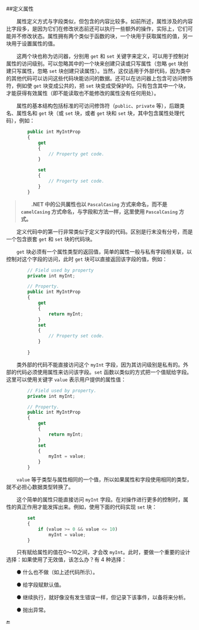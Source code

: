 ##定义属性

&emsp;&emsp;属性定义方式与字段类似，但包含的内容比较多。如前所述，属性涉及的内容比字段多，是因为它们在修改状态前还可以执行一些额外的操作，实际上，它们可能并不修改状态。属性拥有两个类似于函数的块，一个块用于获取属性的值，另一块用于设置属性的值。

&emsp;&emsp;这两个块也称为访问器，分别用 `get` 和 `set` 关键字来定义，可以用于控制对属性的访问级别。可以忽略其中的一个块来创建只读或只写属性（忽略 `get` 块创建只写属性，忽略 `set` 块创建只读属性）。当然，这仅适用于外部代码，因为类中的其他代码可以访问这些代码块能访问的数据。还可以在访问器上包含可访问修饰符，例如使 `get` 块变成公共的，把 `set` 块变成受保护的。只有包含其中一个块，才能获得有效属性（即不能读取也不能修改的属性没有任何用处）。


&emsp;&emsp;属性的基本结构包括标准的可访问修饰符（`public`、`private` 等），后跟类名、属性名和 `get` 块（或 `set` 块，或者 `get` 块和 `set` 块，其中包含属性处理代码），例如：

```javascript
        public int MyIntProp
        {
            get
            {
                // Property get code.
            }

            set
            {
                // Progerty set code.
            }
        }
```

>&emsp;&emsp;**.NET 中的公共属性也以 `PascalCasing` 方式来命名，而不是 `camelCasing` 方式命名，与字段和方法一样，这里使用 `PascalCasing` 方式。**

&emsp;&emsp;定义代码中的第一行非常类似于定义字段的代码。区别是行末没有分号，而是一个包含嵌套 `get` 和 `set` 块的代码块。

&emsp;&emsp;`get` 块必须有一个属性类型的返回值，简单的属性一般与私有字段相关联，以控制对这个字段的访问，此时 `get` 块可以直接返回该字段的值，例如：

```javascript
        // Field used by property
        private int myInt;

        // Property.
        public int MyIntProp
        {
            get
            {
                return myInt;
            }
            set
            {
                // Property set code.
            }
        
        }
```

&emsp;&emsp;类外部的代码不能直接访问这个 `myInt` 字段，因为其访问级别是私有的。外部的代码必须使用属性来访问该字段。`set` 函数以类似的方式把一个值赋给字段。这里可以使用关键字 `value` 表示用户提供的属性值：

```javascript
        // Field used by property.
        private int myInt;

        // Property.
        public int MyIntProp
        {
            get
            {
                return myInt;
            }
            set
            {
                myInt = value;
            }
        }
```

&emsp;&emsp;`value` 等于类型与属性相同的一个值，所以如果属性和字段使用相同的类型，就不必担心数据类型转换了。

&emsp;&emsp;这个简单的属性只能直接访问 `myInt` 字段。在对操作进行更多的控制时，属性的真正作用才能发挥出来。例如，使用下面的代码实现 `set` 块：

```javascript
        set
        {
            if (value >= 0 && value <= 10)
                myInt = value;
        }
```

&emsp;&emsp;只有赋给属性的值在0～10之间，才会改 `myInt`。此时，要做一个重要的设计选择：如果使用了无效值，该怎么办？有 4 种选择：

&emsp;&emsp;● 什么也不做（如上述代码所示）。

&emsp;&emsp;● 给字段赋默认值。

&emsp;&emsp;● 继续执行，就好像没有发生错误一样，但记录下该事件，以备将来分析。

&emsp;&emsp;● 抛出异常。























🔚